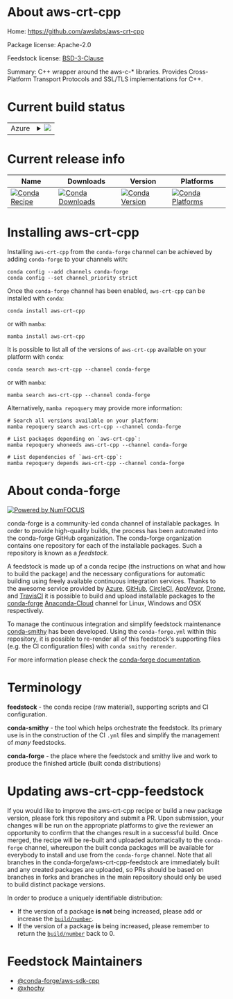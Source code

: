 About aws-crt-cpp
=================

Home: https://github.com/awslabs/aws-crt-cpp

Package license: Apache-2.0

Feedstock license: [BSD-3-Clause](https://github.com/conda-forge/aws-crt-cpp-feedstock/blob/main/LICENSE.txt)

Summary: C++ wrapper around the aws-c-* libraries. Provides Cross-Platform Transport Protocols and SSL/TLS implementations for C++.

Current build status
====================


<table>
    
  <tr>
    <td>Azure</td>
    <td>
      <details>
        <summary>
          <a href="https://dev.azure.com/conda-forge/feedstock-builds/_build/latest?definitionId=12767&branchName=main">
            <img src="https://dev.azure.com/conda-forge/feedstock-builds/_apis/build/status/aws-crt-cpp-feedstock?branchName=main">
          </a>
        </summary>
        <table>
          <thead><tr><th>Variant</th><th>Status</th></tr></thead>
          <tbody><tr>
              <td>linux_64</td>
              <td>
                <a href="https://dev.azure.com/conda-forge/feedstock-builds/_build/latest?definitionId=12767&branchName=main">
                  <img src="https://dev.azure.com/conda-forge/feedstock-builds/_apis/build/status/aws-crt-cpp-feedstock?branchName=main&jobName=linux&configuration=linux%20linux_64_" alt="variant">
                </a>
              </td>
            </tr><tr>
              <td>linux_aarch64</td>
              <td>
                <a href="https://dev.azure.com/conda-forge/feedstock-builds/_build/latest?definitionId=12767&branchName=main">
                  <img src="https://dev.azure.com/conda-forge/feedstock-builds/_apis/build/status/aws-crt-cpp-feedstock?branchName=main&jobName=linux&configuration=linux%20linux_aarch64_" alt="variant">
                </a>
              </td>
            </tr><tr>
              <td>linux_ppc64le</td>
              <td>
                <a href="https://dev.azure.com/conda-forge/feedstock-builds/_build/latest?definitionId=12767&branchName=main">
                  <img src="https://dev.azure.com/conda-forge/feedstock-builds/_apis/build/status/aws-crt-cpp-feedstock?branchName=main&jobName=linux&configuration=linux%20linux_ppc64le_" alt="variant">
                </a>
              </td>
            </tr><tr>
              <td>osx_64</td>
              <td>
                <a href="https://dev.azure.com/conda-forge/feedstock-builds/_build/latest?definitionId=12767&branchName=main">
                  <img src="https://dev.azure.com/conda-forge/feedstock-builds/_apis/build/status/aws-crt-cpp-feedstock?branchName=main&jobName=osx&configuration=osx%20osx_64_" alt="variant">
                </a>
              </td>
            </tr><tr>
              <td>osx_arm64</td>
              <td>
                <a href="https://dev.azure.com/conda-forge/feedstock-builds/_build/latest?definitionId=12767&branchName=main">
                  <img src="https://dev.azure.com/conda-forge/feedstock-builds/_apis/build/status/aws-crt-cpp-feedstock?branchName=main&jobName=osx&configuration=osx%20osx_arm64_" alt="variant">
                </a>
              </td>
            </tr><tr>
              <td>win_64</td>
              <td>
                <a href="https://dev.azure.com/conda-forge/feedstock-builds/_build/latest?definitionId=12767&branchName=main">
                  <img src="https://dev.azure.com/conda-forge/feedstock-builds/_apis/build/status/aws-crt-cpp-feedstock?branchName=main&jobName=win&configuration=win%20win_64_" alt="variant">
                </a>
              </td>
            </tr>
          </tbody>
        </table>
      </details>
    </td>
  </tr>
</table>

Current release info
====================

| Name | Downloads | Version | Platforms |
| --- | --- | --- | --- |
| [![Conda Recipe](https://img.shields.io/badge/recipe-aws--crt--cpp-green.svg)](https://anaconda.org/conda-forge/aws-crt-cpp) | [![Conda Downloads](https://img.shields.io/conda/dn/conda-forge/aws-crt-cpp.svg)](https://anaconda.org/conda-forge/aws-crt-cpp) | [![Conda Version](https://img.shields.io/conda/vn/conda-forge/aws-crt-cpp.svg)](https://anaconda.org/conda-forge/aws-crt-cpp) | [![Conda Platforms](https://img.shields.io/conda/pn/conda-forge/aws-crt-cpp.svg)](https://anaconda.org/conda-forge/aws-crt-cpp) |

Installing aws-crt-cpp
======================

Installing `aws-crt-cpp` from the `conda-forge` channel can be achieved by adding `conda-forge` to your channels with:

```
conda config --add channels conda-forge
conda config --set channel_priority strict
```

Once the `conda-forge` channel has been enabled, `aws-crt-cpp` can be installed with `conda`:

```
conda install aws-crt-cpp
```

or with `mamba`:

```
mamba install aws-crt-cpp
```

It is possible to list all of the versions of `aws-crt-cpp` available on your platform with `conda`:

```
conda search aws-crt-cpp --channel conda-forge
```

or with `mamba`:

```
mamba search aws-crt-cpp --channel conda-forge
```

Alternatively, `mamba repoquery` may provide more information:

```
# Search all versions available on your platform:
mamba repoquery search aws-crt-cpp --channel conda-forge

# List packages depending on `aws-crt-cpp`:
mamba repoquery whoneeds aws-crt-cpp --channel conda-forge

# List dependencies of `aws-crt-cpp`:
mamba repoquery depends aws-crt-cpp --channel conda-forge
```


About conda-forge
=================

[![Powered by
NumFOCUS](https://img.shields.io/badge/powered%20by-NumFOCUS-orange.svg?style=flat&colorA=E1523D&colorB=007D8A)](https://numfocus.org)

conda-forge is a community-led conda channel of installable packages.
In order to provide high-quality builds, the process has been automated into the
conda-forge GitHub organization. The conda-forge organization contains one repository
for each of the installable packages. Such a repository is known as a *feedstock*.

A feedstock is made up of a conda recipe (the instructions on what and how to build
the package) and the necessary configurations for automatic building using freely
available continuous integration services. Thanks to the awesome service provided by
[Azure](https://azure.microsoft.com/en-us/services/devops/), [GitHub](https://github.com/),
[CircleCI](https://circleci.com/), [AppVeyor](https://www.appveyor.com/),
[Drone](https://cloud.drone.io/welcome), and [TravisCI](https://travis-ci.com/)
it is possible to build and upload installable packages to the
[conda-forge](https://anaconda.org/conda-forge) [Anaconda-Cloud](https://anaconda.org/)
channel for Linux, Windows and OSX respectively.

To manage the continuous integration and simplify feedstock maintenance
[conda-smithy](https://github.com/conda-forge/conda-smithy) has been developed.
Using the ``conda-forge.yml`` within this repository, it is possible to re-render all of
this feedstock's supporting files (e.g. the CI configuration files) with ``conda smithy rerender``.

For more information please check the [conda-forge documentation](https://conda-forge.org/docs/).

Terminology
===========

**feedstock** - the conda recipe (raw material), supporting scripts and CI configuration.

**conda-smithy** - the tool which helps orchestrate the feedstock.
                   Its primary use is in the construction of the CI ``.yml`` files
                   and simplify the management of *many* feedstocks.

**conda-forge** - the place where the feedstock and smithy live and work to
                  produce the finished article (built conda distributions)


Updating aws-crt-cpp-feedstock
==============================

If you would like to improve the aws-crt-cpp recipe or build a new
package version, please fork this repository and submit a PR. Upon submission,
your changes will be run on the appropriate platforms to give the reviewer an
opportunity to confirm that the changes result in a successful build. Once
merged, the recipe will be re-built and uploaded automatically to the
`conda-forge` channel, whereupon the built conda packages will be available for
everybody to install and use from the `conda-forge` channel.
Note that all branches in the conda-forge/aws-crt-cpp-feedstock are
immediately built and any created packages are uploaded, so PRs should be based
on branches in forks and branches in the main repository should only be used to
build distinct package versions.

In order to produce a uniquely identifiable distribution:
 * If the version of a package **is not** being increased, please add or increase
   the [``build/number``](https://docs.conda.io/projects/conda-build/en/latest/resources/define-metadata.html#build-number-and-string).
 * If the version of a package **is** being increased, please remember to return
   the [``build/number``](https://docs.conda.io/projects/conda-build/en/latest/resources/define-metadata.html#build-number-and-string)
   back to 0.

Feedstock Maintainers
=====================

* [@conda-forge/aws-sdk-cpp](https://github.com/conda-forge/aws-sdk-cpp/)
* [@xhochy](https://github.com/xhochy/)

